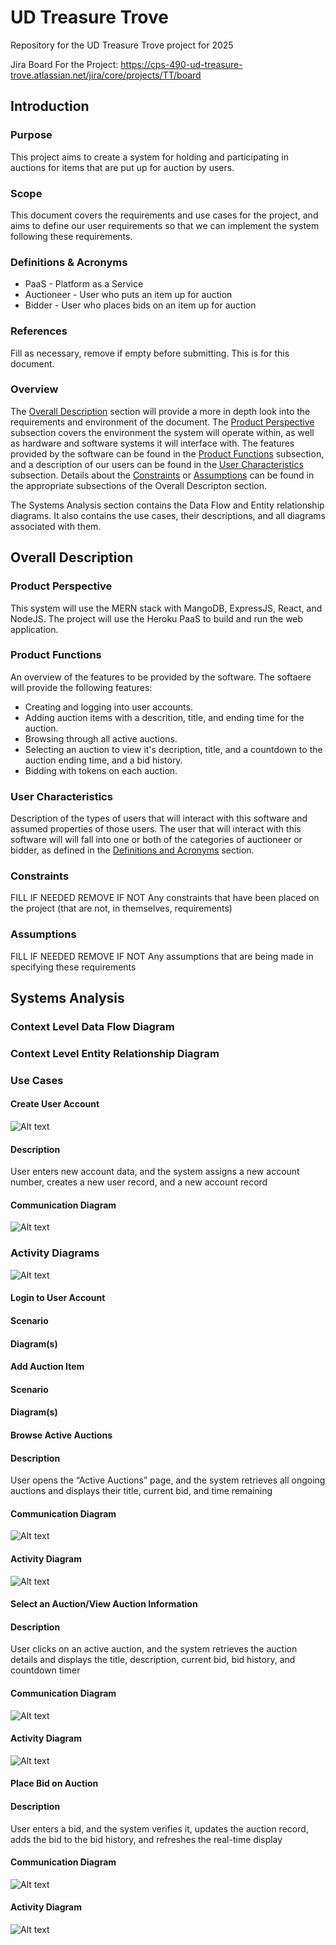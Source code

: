 # UD Treasure Trove
Repository for the UD Treasure Trove project for 2025

Jira Board For the Project:
https://cps-490-ud-treasure-trove.atlassian.net/jira/core/projects/TT/board 

## Introduction

### Purpose
This project aims to create a system for holding and participating in auctions for items that are put up for auction by users.

### Scope
This document covers the requirements and use cases for the project, and aims to define our user requirements so that we can implement the system following these requirements.

### Definitions & Acronyms
* PaaS - Platform as a Service
* Auctioneer - User who puts an item up for auction
* Bidder - User who places bids on an item up for auction

### References
Fill as necessary, remove if empty before submitting. This is for this document.

### Overview
The [Overall Description](#overall-description) section will provide a more in depth look into the requirements and environment of the document. The [Product Perspective](#product-perspective) subsection covers the environment the system will operate within, as well as hardware and software systems it will interface with. The features provided by the software can be found in the [Product Functions](#product-functions) subsection, and a description of our users can be found in the [User Characteristics](#user-characteristics) subsection. Details about the [Constraints](#constraints) or [Assumptions](#assumptions) can be found in the appropriate subsections of the Overall Descripton section.

The Systems Analysis section contains the Data Flow and Entity relationship diagrams. It also contains the use cases, their descriptions, and all diagrams associated with them.

## Overall Description

### Product Perspective
This system will use the MERN stack with MangoDB, ExpressJS, React, and NodeJS. The project will use the Heroku PaaS to build and run the web application.

### Product Functions
An overview of the features to be provided by the software.
The softaere will provide the following features:
* Creating and logging into user accounts.
* Adding auction items with a descrition, title, and ending time for the auction.
* Browsing through all active auctions.
* Selecting an auction to view it's decription, title, and a countdown to the auction ending time, and a bid history.
* Bidding with tokens on each auction.

### User Characteristics
Description of the types of users that will interact with this software and assumed properties of those users.
The user that will interact with this software will will fall into one or both of the categories of auctioneer or bidder, as defined in the [Definitions and Acronyms](#definitions--acronyms) section. 

### Constraints
FILL IF NEEDED REMOVE IF NOT Any constraints that have been placed on the project (that are not, in themselves, requirements)

### Assumptions
FILL IF NEEDED REMOVE IF NOT Any assumptions that are being made in specifying these requirements

## Systems Analysis

### Context Level Data Flow Diagram

### Context Level Entity Relationship Diagram

### Use Cases

#### Create User Account

![Alt text](./images/UseCaseDiagram.PNG)

#### Description

User enters new account data, and the system
assigns a new account number, creates a new user record, and a new account record

#### Communication Diagram

![Alt text](./images/CreateUserAccount-CommunicationDiagram.PNG)

### Activity Diagrams

![Alt text](./images/CreateUserAccount-ActivityDiagram.PNG)

#### Login to User Account

#### Scenario

#### Diagram(s)

#### Add Auction Item

#### Scenario

#### Diagram(s)

#### Browse Active Auctions

#### Description

User opens the “Active Auctions” page, and the system retrieves all ongoing auctions and displays their title, current bid, and time remaining

#### Communication Diagram

![Alt text](./images/AAsequence.png)

#### Activity Diagram

![Alt text](./images/ActiceAuction.png)


#### Select an Auction/View Auction Information

#### Description

User clicks on an active auction, and the system retrieves the auction details and displays the title, description, current bid, bid history, and countdown timer

#### Communication Diagram

![Alt text](./images/AVSequence.png)

#### Activity Diagram

![Alt text](./images/AuctionView.png)

#### Place Bid on Auction

#### Description

User enters a bid, and the system verifies it, updates the auction record, adds the bid to the bid history, and refreshes the real-time display

#### Communication Diagram 

![Alt text](./images/BAsequence.png)

#### Activity Diagram

![Alt text](./images/BidAuction.png)
